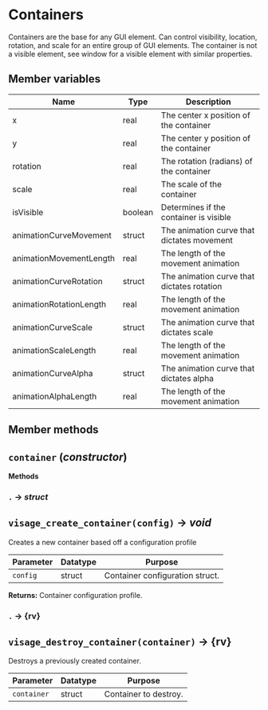 # Containers
Containers are the base for any GUI element. Can control visibility, location, rotation, and scale for an entire group of GUI elements. The container is not a visible element, see window for a visible element with similar properties. <br>
## Member variables <br>
 | Name                    | Type    | Description                                |
 |-------------------------|---------|--------------------------------------------|
 | x                       | real    | The center x position of the container     |
 | y                       | real    | The center y position of the container     |
 | rotation                | real    | The rotation (radians) of the container    |
 | scale                   | real    | The scale of the container                 |
 | isVisible               | boolean | Determines if the container is visible     |
 | animationCurveMovement  | struct  | The animation curve that dictates movement |
 | animationMovementLength | real    | The length of the movement animation       |
 | animationCurveRotation  | struct  | The animation curve that dictates rotation |
 | animationRotationLength | real    | The length of the movement animation       |
 | animationCurveScale     | struct  | The animation curve that dictates scale    |
 | animationScaleLength    | real    | The length of the movement animation       |
 | animationCurveAlpha     | struct  | The animation curve that dictates alpha    |
 | animationAlphaLength    | real    | The length of the movement animation       |
## Member methods <br>

## `container` (*constructor*)

**Methods**
### `.` → *struct*

## `visage_create_container(config)` → *void*
Creates a new container based off a configuration profile

| Parameter | Datatype  | Purpose |
|-----------|-----------|---------|
|`config` |struct |Container configuration struct. |

**Returns:** Container configuration profile.

### `.` → {rv}

## `visage_destroy_container(container)` → {rv}
Destroys a previously created container.

| Parameter | Datatype  | Purpose |
|-----------|-----------|---------|
|`container` |struct |Container to destroy. |
